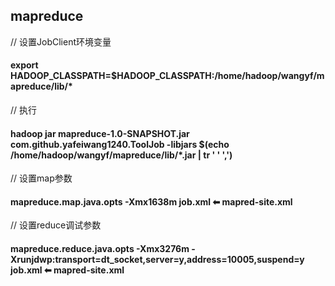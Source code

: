 ## mapreduce

// 设置JobClient环境变量
#### export HADOOP_CLASSPATH=$HADOOP_CLASSPATH:/home/hadoop/wangyf/mapreduce/lib/*
// 执行
#### hadoop jar mapreduce-1.0-SNAPSHOT.jar com.github.yafeiwang1240.ToolJob -libjars $(echo /home/hadoop/wangyf/mapreduce/lib/*.jar | tr ' ' ',')

// 设置map参数
#### mapreduce.map.java.opts	-Xmx1638m	job.xml ⬅ mapred-site.xml
// 设置reduce调试参数
#### mapreduce.reduce.java.opts	-Xmx3276m -Xrunjdwp:transport=dt_socket,server=y,address=10005,suspend=y job.xml ⬅ mapred-site.xml
